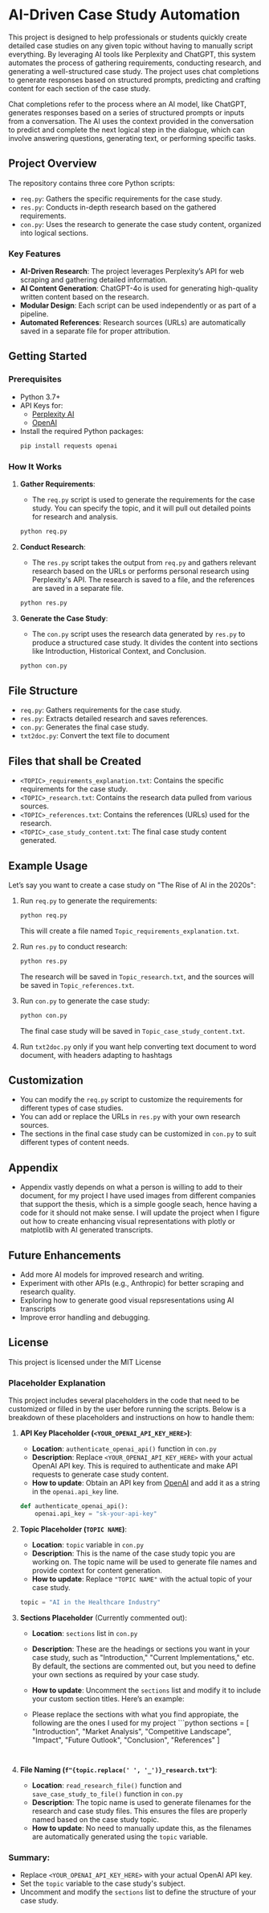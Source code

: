 
# AI-Driven Case Study Automation

This project is designed to help professionals or students quickly create detailed case studies on any given topic without having to manually script everything. By leveraging AI tools like Perplexity and ChatGPT, this system automates the process of gathering requirements, conducting research, and generating a well-structured case study. The project uses chat completions to generate responses based on structured prompts, predicting and crafting content for each section of the case study.

Chat completions refer to the process where an AI model, like ChatGPT, generates responses based on a series of structured prompts or inputs from a conversation. The AI uses the context provided in the conversation to predict and complete the next logical step in the dialogue, which can involve answering questions, generating text, or performing specific tasks.

## Project Overview

The repository contains three core Python scripts:
- `req.py`: Gathers the specific requirements for the case study.
- `res.py`: Conducts in-depth research based on the gathered requirements.
- `con.py`: Uses the research to generate the case study content, organized into logical sections.

### Key Features
- **AI-Driven Research**: The project leverages Perplexity’s API for web scraping and gathering detailed information.
- **AI Content Generation**: ChatGPT-4o is used for generating high-quality written content based on the research.
- **Modular Design**: Each script can be used independently or as part of a pipeline.
- **Automated References**: Research sources (URLs) are automatically saved in a separate file for proper attribution.

## Getting Started

### Prerequisites

- Python 3.7+
- API Keys for:
  - [Perplexity AI](https://www.perplexity.ai/)
  - [OpenAI](https://beta.openai.com/)
- Install the required Python packages:
  ```bash
  pip install requests openai
  ```

### How It Works

1. **Gather Requirements**:
   - The `req.py` script is used to generate the requirements for the case study. You can specify the topic, and it will pull out detailed points for research and analysis.
   
   ```bash
   python req.py
   ```

2. **Conduct Research**:
   - The `res.py` script takes the output from `req.py` and gathers relevant research based on the URLs or performs personal research using Perplexity's API. The research is saved to a file, and the references are saved in a separate file.

   ```bash
   python res.py
   ```

3. **Generate the Case Study**:
   - The `con.py` script uses the research data generated by `res.py` to produce a structured case study. It divides the content into sections like Introduction, Historical Context, and Conclusion.

   ```bash
   python con.py
   ```

## File Structure

- `req.py`: Gathers requirements for the case study.
- `res.py`: Extracts detailed research and saves references.
- `con.py`: Generates the final case study.
- `txt2doc.py`: Convert the text file to document

## Files that shall be Created
- `<TOPIC>_requirements_explanation.txt`: Contains the specific requirements for the case study.
- `<TOPIC>_research.txt`: Contains the research data pulled from various sources.
- `<TOPIC>_references.txt`: Contains the references (URLs) used for the research.
- `<TOPIC>_case_study_content.txt`: The final case study content generated.

## Example Usage

Let’s say you want to create a case study on "The Rise of AI in the 2020s":

1. Run `req.py` to generate the requirements:
   ```bash
   python req.py
   ```
   This will create a file named `Topic_requirements_explanation.txt`.

2. Run `res.py` to conduct research:
   ```bash
   python res.py
   ```
   The research will be saved in `Topic_research.txt`, and the sources will be saved in `Topic_references.txt`.

3. Run `con.py` to generate the case study:
   ```bash
   python con.py
   ```
   The final case study will be saved in `Topic_case_study_content.txt`.

4. Run `txt2doc.py` only if you want help converting text document to word document, with headers adapting to hashtags

## Customization

- You can modify the `req.py` script to customize the requirements for different types of case studies.
- You can add or replace the URLs in `res.py` with your own research sources.
- The sections in the final case study can be customized in `con.py` to suit different types of content needs.

## Appendix

- Appendix vastly depends on what a person is willing to add to their document, for my project I have used images from different companies that support the thesis, which is a simple google seach, hence having a code for it should not make sense. I will update the project when I figure out how to create enhancing visual representations with plotly or matplotlib with AI generated transcripts.

## Future Enhancements

- Add more AI models for improved research and writing.
- Experiment with other APIs (e.g., Anthropic) for better scraping and research quality.
- Exploring how to generate good visual repsresentations using AI transcripts
- Improve error handling and debugging.

## License

This project is licensed under the MIT License

### Placeholder Explanation

This project includes several placeholders in the code that need to be customized or filled in by the user before running the scripts. Below is a breakdown of these placeholders and instructions on how to handle them:

1. **API Key Placeholder (`<YOUR_OPENAI_API_KEY_HERE>`)**:
   - **Location**: `authenticate_openai_api()` function in `con.py`
   - **Description**: Replace `<YOUR_OPENAI_API_KEY_HERE>` with your actual OpenAI API key. This is required to authenticate and make API requests to generate case study content.
   - **How to update**: Obtain an API key from [OpenAI](https://beta.openai.com/signup/) and add it as a string in the `openai.api_key` line.

   ```python
   def authenticate_openai_api():
       openai.api_key = "sk-your-api-key"
   ```

2. **Topic Placeholder (`TOPIC NAME`)**:
   - **Location**: `topic` variable in `con.py`
   - **Description**: This is the name of the case study topic you are working on. The topic name will be used to generate file names and provide context for content generation.
   - **How to update**: Replace `"TOPIC NAME"` with the actual topic of your case study.

   ```python
   topic = "AI in the Healthcare Industry"
   ```

3. **Sections Placeholder** (Currently commented out):
   - **Location**: `sections` list in `con.py`
   - **Description**: These are the headings or sections you want in your case study, such as "Introduction," "Current Implementations," etc. By default, the sections are commented out, but you need to define your own sections as required by your case study.
   - **How to update**: Uncomment the `sections` list and modify it to include your custom section titles. Here’s an example:

   - Please replace the sections with what you find appropiate, the following are the ones I used for my project
         ```python
   sections = [
      "Introduction",
       "Market Analysis",
       "Competitive Landscape",
       "Impact",
       "Future Outlook",
       "Conclusion",
       "References"
   ]
   ```


4. **File Naming (`f"{topic.replace(' ', '_')}_research.txt"`)**:
   - **Location**: `read_research_file()` function and `save_case_study_to_file()` function in `con.py`
   - **Description**: The topic name is used to generate filenames for the research and case study files. This ensures the files are properly named based on the case study topic.
   - **How to update**: No need to manually update this, as the filenames are automatically generated using the `topic` variable.

### Summary:
- Replace `<YOUR_OPENAI_API_KEY_HERE>` with your actual OpenAI API key.
- Set the `topic` variable to the case study's subject.
- Uncomment and modify the `sections` list to define the structure of your case study.
